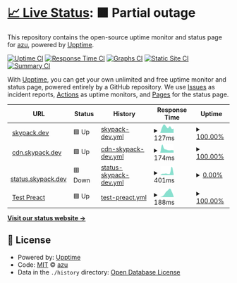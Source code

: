 # [📈 Live Status](https://skypack.dev): <!--live status--> **🟧 Partial outage**

This repository contains the open-source uptime monitor and status page for [azu](https://efcl.info/), powered by [Upptime](https://github.com/upptime/upptime).

[![Uptime CI](https://github.com/azu/skypack-upptime/workflows/Uptime%20CI/badge.svg)](https://github.com/azu/skypack-upptime/actions?query=workflow%3A%22Uptime+CI%22)
[![Response Time CI](https://github.com/azu/skypack-upptime/workflows/Response%20Time%20CI/badge.svg)](https://github.com/azu/skypack-upptime/actions?query=workflow%3A%22Response+Time+CI%22)
[![Graphs CI](https://github.com/azu/skypack-upptime/workflows/Graphs%20CI/badge.svg)](https://github.com/azu/skypack-upptime/actions?query=workflow%3A%22Graphs+CI%22)
[![Static Site CI](https://github.com/azu/skypack-upptime/workflows/Static%20Site%20CI/badge.svg)](https://github.com/azu/skypack-upptime/actions?query=workflow%3A%22Static+Site+CI%22)
[![Summary CI](https://github.com/azu/skypack-upptime/workflows/Summary%20CI/badge.svg)](https://github.com/azu/skypack-upptime/actions?query=workflow%3A%22Summary+CI%22)

With [Upptime](https://upptime.js.org), you can get your own unlimited and free uptime monitor and status page, powered entirely by a GitHub repository. We use [Issues](https://github.com/azu/skypack-upptime/issues) as incident reports, [Actions](https://github.com/azu/skypack-upptime/actions) as uptime monitors, and [Pages](https://skypack.dev) for the status page.

<!--start: status pages-->
<!-- This summary is generated by Upptime (https://github.com/upptime/upptime) -->
<!-- Do not edit this manually, your changes will be overwritten -->
<!-- prettier-ignore -->
| URL | Status | History | Response Time | Uptime |
| --- | ------ | ------- | ------------- | ------ |
| <img alt="" src="https://icons.duckduckgo.com/ip3/www.skypack.dev.ico" height="13"> [skypack.dev](https://www.skypack.dev/) | 🟩 Up | [skypack-dev.yml](https://github.com/azu/skypack-upptime/commits/HEAD/history/skypack-dev.yml) | <details><summary><img alt="Response time graph" src="./graphs/skypack-dev/response-time-week.png" height="20"> 127ms</summary><br><a href="https://azu.github.io/skypack-upptime/history/skypack-dev"><img alt="Response time 148" src="https://img.shields.io/endpoint?url=https%3A%2F%2Fraw.githubusercontent.com%2Fazu%2Fskypack-upptime%2FHEAD%2Fapi%2Fskypack-dev%2Fresponse-time.json"></a><br><a href="https://azu.github.io/skypack-upptime/history/skypack-dev"><img alt="24-hour response time 91" src="https://img.shields.io/endpoint?url=https%3A%2F%2Fraw.githubusercontent.com%2Fazu%2Fskypack-upptime%2FHEAD%2Fapi%2Fskypack-dev%2Fresponse-time-day.json"></a><br><a href="https://azu.github.io/skypack-upptime/history/skypack-dev"><img alt="7-day response time 127" src="https://img.shields.io/endpoint?url=https%3A%2F%2Fraw.githubusercontent.com%2Fazu%2Fskypack-upptime%2FHEAD%2Fapi%2Fskypack-dev%2Fresponse-time-week.json"></a><br><a href="https://azu.github.io/skypack-upptime/history/skypack-dev"><img alt="30-day response time 148" src="https://img.shields.io/endpoint?url=https%3A%2F%2Fraw.githubusercontent.com%2Fazu%2Fskypack-upptime%2FHEAD%2Fapi%2Fskypack-dev%2Fresponse-time-month.json"></a><br><a href="https://azu.github.io/skypack-upptime/history/skypack-dev"><img alt="1-year response time 148" src="https://img.shields.io/endpoint?url=https%3A%2F%2Fraw.githubusercontent.com%2Fazu%2Fskypack-upptime%2FHEAD%2Fapi%2Fskypack-dev%2Fresponse-time-year.json"></a></details> | <details><summary><a href="https://azu.github.io/skypack-upptime/history/skypack-dev">100.00%</a></summary><a href="https://azu.github.io/skypack-upptime/history/skypack-dev"><img alt="All-time uptime 100.00%" src="https://img.shields.io/endpoint?url=https%3A%2F%2Fraw.githubusercontent.com%2Fazu%2Fskypack-upptime%2FHEAD%2Fapi%2Fskypack-dev%2Fuptime.json"></a><br><a href="https://azu.github.io/skypack-upptime/history/skypack-dev"><img alt="24-hour uptime 100.00%" src="https://img.shields.io/endpoint?url=https%3A%2F%2Fraw.githubusercontent.com%2Fazu%2Fskypack-upptime%2FHEAD%2Fapi%2Fskypack-dev%2Fuptime-day.json"></a><br><a href="https://azu.github.io/skypack-upptime/history/skypack-dev"><img alt="7-day uptime 100.00%" src="https://img.shields.io/endpoint?url=https%3A%2F%2Fraw.githubusercontent.com%2Fazu%2Fskypack-upptime%2FHEAD%2Fapi%2Fskypack-dev%2Fuptime-week.json"></a><br><a href="https://azu.github.io/skypack-upptime/history/skypack-dev"><img alt="30-day uptime 100.00%" src="https://img.shields.io/endpoint?url=https%3A%2F%2Fraw.githubusercontent.com%2Fazu%2Fskypack-upptime%2FHEAD%2Fapi%2Fskypack-dev%2Fuptime-month.json"></a><br><a href="https://azu.github.io/skypack-upptime/history/skypack-dev"><img alt="1-year uptime 100.00%" src="https://img.shields.io/endpoint?url=https%3A%2F%2Fraw.githubusercontent.com%2Fazu%2Fskypack-upptime%2FHEAD%2Fapi%2Fskypack-dev%2Fuptime-year.json"></a></details>
| <img alt="" src="https://icons.duckduckgo.com/ip3/cdn.skypack.dev.ico" height="13"> [cdn.skypack.dev](https://cdn.skypack.dev/canvas-confetti) | 🟩 Up | [cdn-skypack-dev.yml](https://github.com/azu/skypack-upptime/commits/HEAD/history/cdn-skypack-dev.yml) | <details><summary><img alt="Response time graph" src="./graphs/cdn-skypack-dev/response-time-week.png" height="20"> 174ms</summary><br><a href="https://azu.github.io/skypack-upptime/history/cdn-skypack-dev"><img alt="Response time 191" src="https://img.shields.io/endpoint?url=https%3A%2F%2Fraw.githubusercontent.com%2Fazu%2Fskypack-upptime%2FHEAD%2Fapi%2Fcdn-skypack-dev%2Fresponse-time.json"></a><br><a href="https://azu.github.io/skypack-upptime/history/cdn-skypack-dev"><img alt="24-hour response time 109" src="https://img.shields.io/endpoint?url=https%3A%2F%2Fraw.githubusercontent.com%2Fazu%2Fskypack-upptime%2FHEAD%2Fapi%2Fcdn-skypack-dev%2Fresponse-time-day.json"></a><br><a href="https://azu.github.io/skypack-upptime/history/cdn-skypack-dev"><img alt="7-day response time 174" src="https://img.shields.io/endpoint?url=https%3A%2F%2Fraw.githubusercontent.com%2Fazu%2Fskypack-upptime%2FHEAD%2Fapi%2Fcdn-skypack-dev%2Fresponse-time-week.json"></a><br><a href="https://azu.github.io/skypack-upptime/history/cdn-skypack-dev"><img alt="30-day response time 191" src="https://img.shields.io/endpoint?url=https%3A%2F%2Fraw.githubusercontent.com%2Fazu%2Fskypack-upptime%2FHEAD%2Fapi%2Fcdn-skypack-dev%2Fresponse-time-month.json"></a><br><a href="https://azu.github.io/skypack-upptime/history/cdn-skypack-dev"><img alt="1-year response time 191" src="https://img.shields.io/endpoint?url=https%3A%2F%2Fraw.githubusercontent.com%2Fazu%2Fskypack-upptime%2FHEAD%2Fapi%2Fcdn-skypack-dev%2Fresponse-time-year.json"></a></details> | <details><summary><a href="https://azu.github.io/skypack-upptime/history/cdn-skypack-dev">100.00%</a></summary><a href="https://azu.github.io/skypack-upptime/history/cdn-skypack-dev"><img alt="All-time uptime 100.00%" src="https://img.shields.io/endpoint?url=https%3A%2F%2Fraw.githubusercontent.com%2Fazu%2Fskypack-upptime%2FHEAD%2Fapi%2Fcdn-skypack-dev%2Fuptime.json"></a><br><a href="https://azu.github.io/skypack-upptime/history/cdn-skypack-dev"><img alt="24-hour uptime 100.00%" src="https://img.shields.io/endpoint?url=https%3A%2F%2Fraw.githubusercontent.com%2Fazu%2Fskypack-upptime%2FHEAD%2Fapi%2Fcdn-skypack-dev%2Fuptime-day.json"></a><br><a href="https://azu.github.io/skypack-upptime/history/cdn-skypack-dev"><img alt="7-day uptime 100.00%" src="https://img.shields.io/endpoint?url=https%3A%2F%2Fraw.githubusercontent.com%2Fazu%2Fskypack-upptime%2FHEAD%2Fapi%2Fcdn-skypack-dev%2Fuptime-week.json"></a><br><a href="https://azu.github.io/skypack-upptime/history/cdn-skypack-dev"><img alt="30-day uptime 100.00%" src="https://img.shields.io/endpoint?url=https%3A%2F%2Fraw.githubusercontent.com%2Fazu%2Fskypack-upptime%2FHEAD%2Fapi%2Fcdn-skypack-dev%2Fuptime-month.json"></a><br><a href="https://azu.github.io/skypack-upptime/history/cdn-skypack-dev"><img alt="1-year uptime 100.00%" src="https://img.shields.io/endpoint?url=https%3A%2F%2Fraw.githubusercontent.com%2Fazu%2Fskypack-upptime%2FHEAD%2Fapi%2Fcdn-skypack-dev%2Fuptime-year.json"></a></details>
| <img alt="" src="https://icons.duckduckgo.com/ip3/status.skypack.dev.ico" height="13"> [status.skypack.dev](https://status.skypack.dev/) | 🟥 Down | [status-skypack-dev.yml](https://github.com/azu/skypack-upptime/commits/HEAD/history/status-skypack-dev.yml) | <details><summary><img alt="Response time graph" src="./graphs/status-skypack-dev/response-time-week.png" height="20"> 401ms</summary><br><a href="https://azu.github.io/skypack-upptime/history/status-skypack-dev"><img alt="Response time 314" src="https://img.shields.io/endpoint?url=https%3A%2F%2Fraw.githubusercontent.com%2Fazu%2Fskypack-upptime%2FHEAD%2Fapi%2Fstatus-skypack-dev%2Fresponse-time.json"></a><br><a href="https://azu.github.io/skypack-upptime/history/status-skypack-dev"><img alt="24-hour response time 149" src="https://img.shields.io/endpoint?url=https%3A%2F%2Fraw.githubusercontent.com%2Fazu%2Fskypack-upptime%2FHEAD%2Fapi%2Fstatus-skypack-dev%2Fresponse-time-day.json"></a><br><a href="https://azu.github.io/skypack-upptime/history/status-skypack-dev"><img alt="7-day response time 401" src="https://img.shields.io/endpoint?url=https%3A%2F%2Fraw.githubusercontent.com%2Fazu%2Fskypack-upptime%2FHEAD%2Fapi%2Fstatus-skypack-dev%2Fresponse-time-week.json"></a><br><a href="https://azu.github.io/skypack-upptime/history/status-skypack-dev"><img alt="30-day response time 314" src="https://img.shields.io/endpoint?url=https%3A%2F%2Fraw.githubusercontent.com%2Fazu%2Fskypack-upptime%2FHEAD%2Fapi%2Fstatus-skypack-dev%2Fresponse-time-month.json"></a><br><a href="https://azu.github.io/skypack-upptime/history/status-skypack-dev"><img alt="1-year response time 314" src="https://img.shields.io/endpoint?url=https%3A%2F%2Fraw.githubusercontent.com%2Fazu%2Fskypack-upptime%2FHEAD%2Fapi%2Fstatus-skypack-dev%2Fresponse-time-year.json"></a></details> | <details><summary><a href="https://azu.github.io/skypack-upptime/history/status-skypack-dev">0.00%</a></summary><a href="https://azu.github.io/skypack-upptime/history/status-skypack-dev"><img alt="All-time uptime 0.00%" src="https://img.shields.io/endpoint?url=https%3A%2F%2Fraw.githubusercontent.com%2Fazu%2Fskypack-upptime%2FHEAD%2Fapi%2Fstatus-skypack-dev%2Fuptime.json"></a><br><a href="https://azu.github.io/skypack-upptime/history/status-skypack-dev"><img alt="24-hour uptime 0.00%" src="https://img.shields.io/endpoint?url=https%3A%2F%2Fraw.githubusercontent.com%2Fazu%2Fskypack-upptime%2FHEAD%2Fapi%2Fstatus-skypack-dev%2Fuptime-day.json"></a><br><a href="https://azu.github.io/skypack-upptime/history/status-skypack-dev"><img alt="7-day uptime 0.00%" src="https://img.shields.io/endpoint?url=https%3A%2F%2Fraw.githubusercontent.com%2Fazu%2Fskypack-upptime%2FHEAD%2Fapi%2Fstatus-skypack-dev%2Fuptime-week.json"></a><br><a href="https://azu.github.io/skypack-upptime/history/status-skypack-dev"><img alt="30-day uptime 0.00%" src="https://img.shields.io/endpoint?url=https%3A%2F%2Fraw.githubusercontent.com%2Fazu%2Fskypack-upptime%2FHEAD%2Fapi%2Fstatus-skypack-dev%2Fuptime-month.json"></a><br><a href="https://azu.github.io/skypack-upptime/history/status-skypack-dev"><img alt="1-year uptime 0.00%" src="https://img.shields.io/endpoint?url=https%3A%2F%2Fraw.githubusercontent.com%2Fazu%2Fskypack-upptime%2FHEAD%2Fapi%2Fstatus-skypack-dev%2Fuptime-year.json"></a></details>
| <img alt="" src="https://icons.duckduckgo.com/ip3/cdn.skypack.dev.ico" height="13"> [Test Preact](https://cdn.skypack.dev/preact@10) | 🟩 Up | [test-preact.yml](https://github.com/azu/skypack-upptime/commits/HEAD/history/test-preact.yml) | <details><summary><img alt="Response time graph" src="./graphs/test-preact/response-time-week.png" height="20"> 188ms</summary><br><a href="https://azu.github.io/skypack-upptime/history/test-preact"><img alt="Response time 183" src="https://img.shields.io/endpoint?url=https%3A%2F%2Fraw.githubusercontent.com%2Fazu%2Fskypack-upptime%2FHEAD%2Fapi%2Ftest-preact%2Fresponse-time.json"></a><br><a href="https://azu.github.io/skypack-upptime/history/test-preact"><img alt="24-hour response time 25" src="https://img.shields.io/endpoint?url=https%3A%2F%2Fraw.githubusercontent.com%2Fazu%2Fskypack-upptime%2FHEAD%2Fapi%2Ftest-preact%2Fresponse-time-day.json"></a><br><a href="https://azu.github.io/skypack-upptime/history/test-preact"><img alt="7-day response time 188" src="https://img.shields.io/endpoint?url=https%3A%2F%2Fraw.githubusercontent.com%2Fazu%2Fskypack-upptime%2FHEAD%2Fapi%2Ftest-preact%2Fresponse-time-week.json"></a><br><a href="https://azu.github.io/skypack-upptime/history/test-preact"><img alt="30-day response time 183" src="https://img.shields.io/endpoint?url=https%3A%2F%2Fraw.githubusercontent.com%2Fazu%2Fskypack-upptime%2FHEAD%2Fapi%2Ftest-preact%2Fresponse-time-month.json"></a><br><a href="https://azu.github.io/skypack-upptime/history/test-preact"><img alt="1-year response time 183" src="https://img.shields.io/endpoint?url=https%3A%2F%2Fraw.githubusercontent.com%2Fazu%2Fskypack-upptime%2FHEAD%2Fapi%2Ftest-preact%2Fresponse-time-year.json"></a></details> | <details><summary><a href="https://azu.github.io/skypack-upptime/history/test-preact">100.00%</a></summary><a href="https://azu.github.io/skypack-upptime/history/test-preact"><img alt="All-time uptime 100.00%" src="https://img.shields.io/endpoint?url=https%3A%2F%2Fraw.githubusercontent.com%2Fazu%2Fskypack-upptime%2FHEAD%2Fapi%2Ftest-preact%2Fuptime.json"></a><br><a href="https://azu.github.io/skypack-upptime/history/test-preact"><img alt="24-hour uptime 100.00%" src="https://img.shields.io/endpoint?url=https%3A%2F%2Fraw.githubusercontent.com%2Fazu%2Fskypack-upptime%2FHEAD%2Fapi%2Ftest-preact%2Fuptime-day.json"></a><br><a href="https://azu.github.io/skypack-upptime/history/test-preact"><img alt="7-day uptime 100.00%" src="https://img.shields.io/endpoint?url=https%3A%2F%2Fraw.githubusercontent.com%2Fazu%2Fskypack-upptime%2FHEAD%2Fapi%2Ftest-preact%2Fuptime-week.json"></a><br><a href="https://azu.github.io/skypack-upptime/history/test-preact"><img alt="30-day uptime 100.00%" src="https://img.shields.io/endpoint?url=https%3A%2F%2Fraw.githubusercontent.com%2Fazu%2Fskypack-upptime%2FHEAD%2Fapi%2Ftest-preact%2Fuptime-month.json"></a><br><a href="https://azu.github.io/skypack-upptime/history/test-preact"><img alt="1-year uptime 100.00%" src="https://img.shields.io/endpoint?url=https%3A%2F%2Fraw.githubusercontent.com%2Fazu%2Fskypack-upptime%2FHEAD%2Fapi%2Ftest-preact%2Fuptime-year.json"></a></details>

<!--end: status pages-->

[**Visit our status website →**](https://skypack.dev)

## 📄 License

- Powered by: [Upptime](https://github.com/upptime/upptime)
- Code: [MIT](./LICENSE) © [azu](https://efcl.info/)
- Data in the `./history` directory: [Open Database License](https://opendatacommons.org/licenses/odbl/1-0/)
